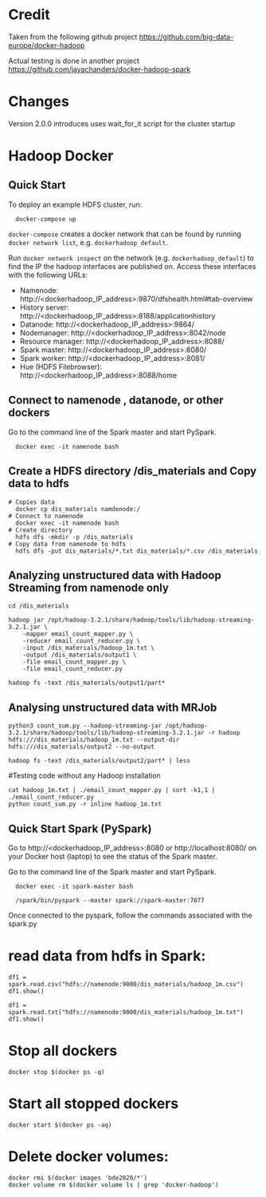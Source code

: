 # Credit
Taken from the following github project
https://github.com/big-data-europe/docker-hadoop

Actual testing is done in another project
https://github.com/jayachanders/docker-hadoop-spark

# Changes

Version 2.0.0 introduces uses wait_for_it script for the cluster startup

# Hadoop Docker

## Quick Start

To deploy an example HDFS cluster, run:
```
  docker-compose up
```

`docker-compose` creates a docker network that can be found by running `docker network list`, e.g. `dockerhadoop_default`.

Run `docker network inspect` on the network (e.g. `dockerhadoop_default`) to find the IP the hadoop interfaces are published on. Access these interfaces with the following URLs:

* Namenode: http://<dockerhadoop_IP_address>:9870/dfshealth.html#tab-overview
* History server: http://<dockerhadoop_IP_address>:8188/applicationhistory
* Datanode: http://<dockerhadoop_IP_address>:9864/
* Nodemanager: http://<dockerhadoop_IP_address>:8042/node
* Resource manager: http://<dockerhadoop_IP_address>:8088/
* Spark master: http://<dockerhadoop_IP_address>:8080/
* Spark worker: http://<dockerhadoop_IP_address>:8081/
* Hue (HDFS Filebrowser): http://<dockerhadoop_IP_address>:8088/home

## Connect to namenode , datanode, or other dockers
Go to the command line of the Spark master and start PySpark.
```
  docker exec -it namenode bash
```

## Create a HDFS directory /dis_materials and Copy data to hdfs 
```
# Copies data
  docker cp dis_materials namdenode:/
# Connect to namenode
  docker exec -it namenode bash
# Create directory
  hdfs dfs -mkdir -p /dis_materials
# Copy data from namenode to hdfs
  hdfs dfs -put dis_materials/*.txt dis_materials/*.csv /dis_materials
```

## Analyzing unstructured data with Hadoop Streaming from namenode only
```
cd /dis_materials

hadoop jar /opt/hadoop-3.2.1/share/hadoop/tools/lib/hadoop-streaming-3.2.1.jar \
    -mapper email_count_mapper.py \
    -reducer email_count_reducer.py \
    -input /dis_materials/hadoop_1m.txt \
    -output /dis_materials/output1 \
    -file email_count_mapper.py \
    -file email_count_reducer.py

hadoop fs -text /dis_materials/output1/part*
```

## Analysing unstructured data with MRJob
```
python3 count_sum.py --hadoop-streaming-jar /opt/hadoop-3.2.1/share/hadoop/tools/lib/hadoop-streaming-3.2.1.jar -r hadoop hdfs:///dis_materials/hadoop_1m.txt --output-dir hdfs:///dis_materials/output2 --no-output

hadoop fs -text /dis_materials/output2/part* | less
```

#Testing code without any Hadoop installation
```
cat hadoop_1m.txt | ./email_count_mapper.py | sort -k1,1 | ./email_count_reducer.py
python count_sum.py -r inline hadoop_1m.txt
```

## Quick Start Spark (PySpark)

Go to http://<dockerhadoop_IP_address>:8080 or http://localhost:8080/ on your Docker host (laptop) to see the status of the Spark master.

Go to the command line of the Spark master and start PySpark.
```
  docker exec -it spark-master bash

  /spark/bin/pyspark --master spark://spark-master:7077
```
Once connected to the pyspark, follow the commands associated with the spark.py

# read data from hdfs in Spark:
```
df1 = spark.read.csv("hdfs://namenode:9000/dis_materials/hadoop_1m.csv")
df1.show()

df1 = spark.read.txt("hdfs://namenode:9000/dis_materials/hadoop_1m.txt")
df1.show()

```

# Stop all dockers
```
docker stop $(docker ps -q)
```

# Start all stopped dockers
```
docker start $(docker ps -aq)
```


# Delete docker volumes:
```
docker rmi $(docker images 'bde2020/*')
docker volume rm $(docker volume ls | grep 'docker-hadoop')
```
